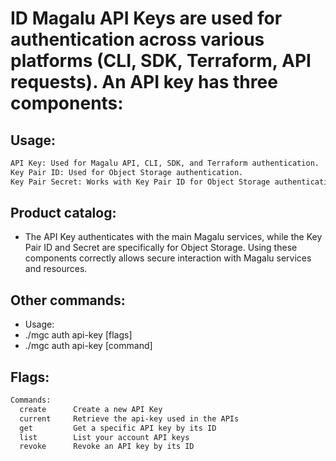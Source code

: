 # ID Magalu API Keys are used for authentication across various platforms (CLI, SDK, Terraform, API requests). An API key has three components:

## Usage:
```bash
API Key: Used for Magalu API, CLI, SDK, and Terraform authentication.
Key Pair ID: Used for Object Storage authentication.
Key Pair Secret: Works with Key Pair ID for Object Storage authentication.
```

## Product catalog:
- The API Key authenticates with the main Magalu services, while the Key Pair ID and Secret are specifically for Object Storage. Using these components correctly allows secure interaction with Magalu services and resources.

## Other commands:
- Usage:
- ./mgc auth api-key [flags]
- ./mgc auth api-key [command]

## Flags:
```bash
Commands:
  create      Create a new API Key
  current     Retrieve the api-key used in the APIs
  get         Get a specific API key by its ID
  list        List your account API keys
  revoke      Revoke an API key by its ID
```

